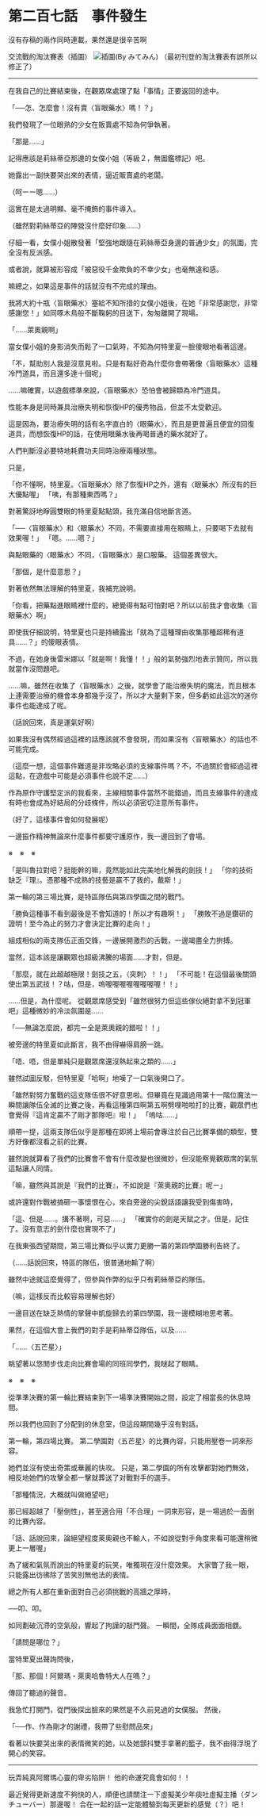 # 第二百七話　事件發生

沒有存稿的兩作同時連載，果然還是很辛苦啊



交流戰的淘汰賽表（插圖）
![插圖(By みてみん)](https://20879.mitemin.net/userpageimage/viewimagebig/icode/i915335/)
（最初刊登的淘汰賽表有誤所以修正了）

---

在我自己的比賽結束後，在觀眾席處理了點「事情」正要返回的途中。

「──怎、怎麼會！沒有賣〈盲眼藥水〉嗎！？」

我們發現了一位眼熟的少女在販賣處不知為何爭執著。

「那是……」

記得應該是莉絲蒂亞那邊的女僕小姐（等級２，無圖鑑標記）吧。

她露出一副快要哭出來的表情，逼近販賣處的老闆。

（呵ーー嗯……）

這實在是太過明顯、毫不掩飾的事件導入。

（雖然對莉絲蒂亞的陣營沒什麼好印象……）

仔細一看，女僕小姐散發著「堅強地跟隨在莉絲蒂亞身邊的普通少女」的氛圍，完全沒有反派感。

或者說，就算被形容成「被惡役千金欺負的不幸少女」也毫無違和感。

嘛總之，如果這是事件的話就沒有不完成的理由。

我將大約十瓶〈盲眼藥水〉塞給不知所措的女僕小姐後，在她「非常感謝您，非常感謝您！」如同啄木鳥般不斷鞠躬的目送下，匆匆離開了現場。

「……萊奧親啊」

當女僕小姐的身影消失而鬆了一口氣時，不知為何特里夏一臉傻眼地看著這邊。

「不，幫助別人我是沒意見啦。只是有點好奇為什麼你會帶著像〈盲眼藥水〉這種冷門道具，而且還多達十個呢」

……嘛確實，以遊戲標準來說，〈盲眼藥水〉恐怕會被歸類為冷門道具。

性能本身是同時兼具治療失明和恢復HP的優秀物品，但並不太受歡迎。

這是因為，要治療失明的話有名字直白的〈眼藥水〉，而且是更普遍且便宜的回復道具，而想恢復HP的話，在使用眼藥水後再喝普通的藥水就好了。

人們判斷沒必要特地耗費功夫同時治療兩種狀態。

只是，

「你不懂啊，特里夏。〈盲眼藥水〉除了恢復HP之外，還有〈眼藥水〉所沒有的巨大優點喔」
「咦，有那種東西嗎？」

對著驚訝地睜圓雙眼的特里夏點點頭，我充滿自信地斷言道。

「──〈盲眼藥水〉和〈眼藥水〉不同，不需要直接用在眼睛上，只要喝下去就有效果喔！」
「嗯。……嗯？」

與點眼藥的〈眼藥水〉不同，〈盲眼藥水〉是口服藥。
這個差異很大。

「那個，是什麼意思？」

對著依然無法理解的特里夏，我補充說明。

「你看，把藥點進眼睛裡什麼的，總覺得有點可怕對吧？所以以前我才會收集〈盲眼藥水〉啊」

即使我仔細說明，特里夏也只是持續露出「就為了這種理由收集那種超稀有道具……？」的傻眼表情。

不過，在她身後雷米娜以「就是啊！我懂！！」般的氣勢強烈地表示贊同，所以我就當作沒問題吧。

……嘛，雖然在收集了〈盲眼藥水〉之後，就學會了能治療失明的魔法，而且根本上連需要治療的機會本身都幾乎沒了，所以才大量剩下來，但多虧如此這次的迷你事件也能達成了呢。

（話說回來，真是運氣好啊）

如果我沒有偶然經過這裡的話應該就不會發現，而如果沒有〈盲眼藥水〉的話也不可能完成。

（這麼一想，這個事件難道是非攻略必須的支線事件嗎？不，不過關於會經過這裡這點，在遊戲中可能是必須事件也說不定……）

作為原作守護堅定派的我看來，主線相關事件當然不能錯過，而且支線事件的達成有時也會成為好結局的分歧條件，所以必須密切注意所有事件。

（好了，這樣事件會如何發展呢）

一邊振作精神無論來什麼事件都要守護原作，我一邊回到了會場。

※　※　※

「是叫魯拉對吧？挺能幹的嘛，竟然能如此完美地化解我的劍技！」
「你的技術缺乏『理』。憑那種不成熟的技藝是贏不了我的，戴斯！」

第一輪的第三場比賽，是特區隊伍與第四學園之間的戰鬥。

「勝負這種事不看到最後是不會知道的！所以才有趣啊！」
「勝敗不過是鑽研的證明！至今為止的努力才會決定比賽的走向！」

組成相似的兩支隊伍正面交鋒，一邊展開激烈的舌戰，一邊竭盡全力拚搏。

當然，這本該是讓觀眾也超級沸騰的場面……才對，但是。

「那麼，就在此超越極限！劍技之五，〈突刺〉！！」
「不可能！在這個最後關頭使出第五武技！？咕，但是，嗚喔喔喔喔喔喔喔喔！！」

……但是，為什麼呢。
從觀眾席感受到「雖然很努力但這些傢伙絕對拿不到冠軍吧」這種微妙的冷淡氛圍是……

「──無論怎麼說，都完ー全是萊奧親的錯啦！！」

被旁邊的特里夏如此斷言，我不由得嚇得肩膀一跳。

「唔、唔，但是單純只是觀眾席還沒熱起來之類的……」

雖然試圖反駁，但特里夏「哈啊」地嘆了一口氣後開口了。

「雖然對努力奮戰的這支隊伍很不好意思啦。但畢竟在見識過用第十一階位魔法一瞬間讓隊伍全滅的比賽之後，再看這種第四啊第五啊劈哩啪啦打的比賽，觀眾們也會覺得『這肯定贏不了剛才那隊吧』啦！」
「嗚咕……」

順帶一提，這兩支隊伍似乎是那種在即將上場前會專注於自己比賽準備的類型，雙方好像都沒看之前的比賽。

雖然說就算看了我們的比賽會不會有什麼改變也很微妙，但沒能察覺觀眾席的氣氛這點讓人同情。

「嘛，雖然與其說是『我們的比賽』，不如說是『萊奧親的比賽』呢ー」

或許還對作戰被搞砸一事懷恨在心，來自旁邊的尖銳話語讓我受到傷害時，

「這、但是……。搆不著啊，可惡……」
「確實你的劍是天賦之才。但是，記住了。沒有意志的劍什麼也實現不了」

在我東張西望期間，第三場比賽似乎以實力更勝一籌的第四學園勝利告終了。

（……話說回來，特區的隊伍，很普通地輸了啊）

雖然中途就這麼覺得了，但參與作弊的似乎只有莉絲蒂亞的隊伍。

（嘛，這樣反而比較容易理解也好）

一邊目送在缺乏熱情的掌聲中凱旋歸去的第四學園，我一邊模糊地思考著。

果然，在這個大會上我們的對手是莉絲蒂亞隊伍，以及……

「……〈五芒星〉」

眺望著以悠閒步伐走向比賽會場的同班同學們，我瞇起了眼睛。

※　※　※

從準準決賽的第一輪比賽結束到下一場準決賽開始之間，設定了相當長的休息時間。

所以我們也回到了分配到的休息室，但這段期間幾乎沒有對話。

第一輪，第四場比賽。
第二學園對〈五芒星〉的比賽內容，只能用壓卷一詞來形容。

她們並沒有使出奇策或華麗的快攻。
只是，第二學園的所有攻擊都對她們無效，相反地她們的攻擊全都一擊就葬送了对戰對手的選手。

「那種情況，大概就叫做絕望吧」

那已經超越了「壓倒性」，甚至適合用「不合理」一詞來形容，是一場過於一面倒的比賽內容。

「話、話說回來，論絕望程度萊奧親也不輸人，不如說從對手角度來看可能還稍微更上一層喔」

為了緩和氣氛而說出的特里夏的玩笑，唯獨現在沒什麼效果。
大家瞥了我一眼，只能露出彷彿除了苦笑別無他法的表情。

總之所有人都在重新面對自己必須挑戰的高牆之厚時，

──叩、叩。

如同劃破沉滯的空氣般，響起了拘謹的敲門聲。
一瞬間，全隊成員面面相覷。

「請問是哪位？」

當特里夏出聲詢問後，

「那、那個！阿爾瑪・萊奧哈魯特大人在嗎？」

傳回了聽過的聲音。

我急忙打開門，從門後探出臉來的果然是不久前見過的女僕服。
然後，

「──作、作為剛才的謝禮，我帶了些慰問品來」

看著以快要哭出來的表情微笑的她，以及她顫抖雙手拿著的籃子，我不由得浮現了開心的笑容。

---

玩弄純真阿爾瑪心靈的卑劣陷阱！
他的命運究竟會如何！！

最近覺得更新速度不夠快的人，順便也請關注一下虛擬美少年痰吐虛擬主播（ダンチューバー）那邊喔！
合在一起的話一定能體驗到每天更新的感覺（？）吧！